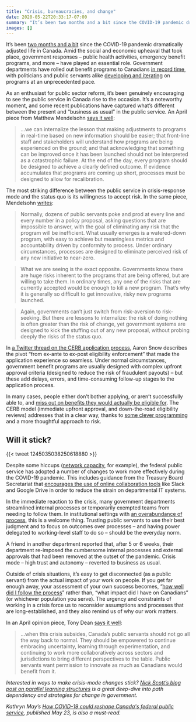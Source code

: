 ```yaml
---
title: "Crisis, bureaucracies, and change"
date: 2020-05-22T20:33:17-07:00
summary: "It’s been two months and a bit since the COVID-19 pandemic dramatically adjusted life in Canada. Amid the social and economic upheaval that took place, government responses – public health activities, emergency benefit programs, and more – have played an essential role. The urgency and constraints of working in a crisis force us to reconsider assumptions and processes that are long-established, and they also remind us of why our work matters."
images: []
---
```


It’s been [two months and a bit](/2020/03/25/look-out-for-one-another/) since the COVID-19 pandemic dramatically adjusted life in Canada. Amid the social and economic upheaval that took place, government responses – public health activities, emergency benefit programs, and more – have played an essential role. Government departments have rolled out benefit programs to Canadians [in record time](https://nationalpost.com/opinion/john-ivison-amid-staggering-unemployment-rate-public-servants-processing-ei-claims-are-the-unsung-heroes), with politicians and public servants alike [developing and iterating](/2020/04/07/sharing-is-caring/) on programs at an unprecedented pace.

As an enthusiast for public sector reform, it’s been genuinely encouraging to see the public service in Canada rise to the occasion. It’s a noteworthy moment, and some recent publications have captured what’s different between the present and “business as usual” in the public service. An April piece from Matthew Mendelsohn [says it well](https://policyresponse.ca/five-lessons-in-one-month/):

> …we can internalize the lesson that making adjustments to programs in real-time based on new information should be easier; that front-line staff and stakeholders will understand how programs are being experienced on the ground; and that acknowledging that something can be improved once it has been launched should not be interpreted as a catastrophic failure. At the end of the day, every program should be designed to achieve a clearly defined outcome. If evidence accumulates that programs are coming up short, processes must be designed to allow for recalibration.

The most striking difference between the public service in crisis-response mode and the status quo is its willingness to accept risk. In the same piece, Mendelsohn [writes](https://policyresponse.ca/five-lessons-in-one-month/):

> Normally, dozens of public servants poke and prod at every line and every number in a policy proposal, asking questions that are impossible to answer, with the goal of eliminating any risk that the program will be inefficient. What usually emerges is a watered-down program, with easy to achieve but meaningless metrics and accountability driven by conformity to process. Under ordinary circumstances, processes are designed to eliminate perceived risk of any new initiative to near-zero.

> What we are seeing is the exact opposite. Governments know there are huge risks inherent to the programs that are being offered, but are willing to take them. In ordinary times, any one of the risks that are currently accepted would be enough to kill a new program. That’s why it is generally so difficult to get innovative, risky new programs launched.

> Again, governments can’t just switch from risk-aversion to risk-seeking. But there are lessons to internalize: the risk of doing nothing is often greater than the risk of change, yet government systems are designed to kick the stuffing out of any new proposal, without probing deeply the risks of the status quo.

In [a Twitter thread on the CERB application process](https://twitter.com/aaronsnow/status/1247909105244745728), Aaron Snow describes the pivot “from ex-ante to ex-post eligibility enforcement” that made the application experience so seamless. Under normal circumstances, government benefit programs are usually designed with complex upfront approval criteria (designed to reduce the risk of fraudulent payouts) – but these add delays, errors, and time-consuming follow-up stages to the application process. 

In many cases, people either don’t bother applying, or aren’t successfully able to, and [miss out on benefits they would actually be eligible for](/2020/02/25/our-services-arent-working/#why-this-matters). The CERB model (immediate upfront approval, and down-the-road eligibility reviews) addresses that in a clear way, thanks to [some clever programming](https://www.macleans.ca/politics/ottawa/pulling-off-a-bureaucratic-miracle-how-the-cerb-got-done/) and a more thoughtful approach to risk.

## Will it stick?

{{< tweet 1245035038250618880 >}}

Despite some hiccups ([network capacity](/2020/04/15/corporate-networks-are-not-the-future/), for example), the federal public service has adopted a number of changes to work more effectively during the COVID-19 pandemic. This includes guidance from the Treasury Board Secretariat that [encourages the use of online collaboration tools](https://www.canada.ca/content/dam/tbs-sct/documents/CHRO-message-03-13-2020.pdf) like Slack and Google Drive in order to reduce the strain on departmental IT systems.

In the immediate reaction to the crisis, many government departments streamlined internal processes or temporarily exempted teams from needing to follow them. In institutional settings with [an overabundance of process](https://internal-red-tape-reduction-report.github.io/), this is a welcome thing. Trusting public servants to use their best judgment and to focus on outcomes over processes – and having power delegated to working-level staff to do so – should be the everyday norm. 

A friend in another department reported that, after 5 or 6 weeks, their department re-imposed the cumbersome internal processes and external approvals that had been removed at the outset of the pandemic. Crisis mode – high trust and autonomy – reverted to business as usual.

Outside of crisis situations, it’s easy to get disconnected (as a public servant) from the actual impact of your work on people. If you get far enough away, your assessment of your own success becomes, “[how well did I follow the process](/2020/02/27/user-needs-not-government-needs/)” rather than, “what impact did I have on Canadians” (or whichever population you serve). The urgency and constraints of working in a crisis force us to reconsider assumptions and processes that are long-established, and they also remind us of why our work matters.

In an April opinion piece, Tony Dean [says it well](https://ipolitics.ca/2020/04/18/covid-19-were-seeing-the-best-of-canadas-public-servants-when-it-matters-most/):

> …when this crisis subsides, Canada’s public servants should not go all the way back to normal. They should be empowered to continue embracing uncertainty, learning through experimentation, and continuing to work more collaboratively across sectors and jurisdictions to bring different perspectives to the table. Public servants want permission to innovate as much as Canadians would benefit from it.

_Interested in ways to make crisis-mode changes stick? [Nick Scott’s blog post on parallel learning structures](https://medium.com/@nickscott506/beyond-the-crisis-3e62620b7347) is a great deep-dive into path dependency and strategies for change in government._

_Kathryn May’s [How COVID-19 could reshape Canada's federal public service](https://ottawacitizen.com/opinion/columnists/may-how-covid-19-could-reshape-canadas-federal-public-service/), published May 23, is also a must-read._
